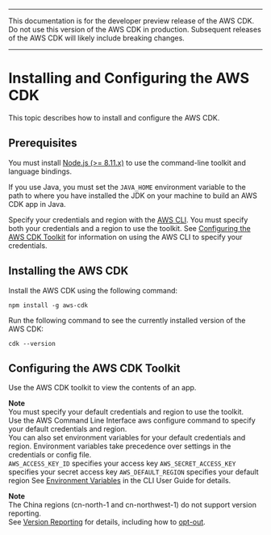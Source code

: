 --------

 This documentation is for the developer preview release of the AWS CDK\. Do not use this version of the AWS CDK in production\. Subsequent releases of the AWS CDK will likely include breaking changes\. 

--------

# Installing and Configuring the AWS CDK<a name="install_config"></a>

This topic describes how to install and configure the AWS CDK\.

## Prerequisites<a name="install_config_prerequisites"></a>

You must install [Node\.js \(>= 8\.11\.x\)](https://nodejs.org/en/download) to use the command\-line toolkit and language bindings\.

If you use Java, you must set the `JAVA_HOME` environment variable to the path to where you have installed the JDK on your machine to build an AWS CDK app in Java\.

Specify your credentials and region with the [AWS CLI](https://aws.amazon.com/cli)\. You must specify both your credentials and a region to use the toolkit\. See [Configuring the AWS CDK Toolkit](#credentials) for information on using the AWS CLI to specify your credentials\.

## Installing the AWS CDK<a name="install_config_install"></a>

Install the AWS CDK using the following command:

```
npm install -g aws-cdk
```

Run the following command to see the currently installed version of the AWS CDK:

```
cdk --version
```

## Configuring the AWS CDK Toolkit<a name="credentials"></a>

Use the AWS CDK toolkit to view the contents of an app\.

**Note**  
You must specify your default credentials and region to use the toolkit\.  
Use the AWS Command Line Interface aws configure command to specify your default credentials and region\.  
You can also set environment variables for your default credentials and region\. Environment variables take precedence over settings in the credentials or config file\.  
`AWS_ACCESS_KEY_ID` specifies your access key
`AWS_SECRET_ACCESS_KEY` specifies your secret access key
`AWS_DEFAULT_REGION` specifies your default region
See [Environment Variables](https://docs.aws.amazon.com/cli/latest/userguide/cli-environment.html) in the CLI User Guide for details\.

**Note**  
The China regions \(cn\-north\-1 and cn\-northwest\-1\) do not support version reporting\.  
See [Version Reporting](tools.md#version_reporting) for details, including how to [opt\-out](tools.md#version_reporting_opt_out)\.